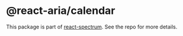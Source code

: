 # @react-aria/calendar

This package is part of [react-spectrum](https://github.com/adobe/react-spectrum). See the repo for more details.
